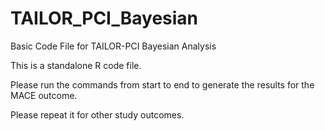 # TAILOR_PCI_Bayesian
Basic Code File for TAILOR-PCI Bayesian Analysis

This is a standalone R code file.

Please run the commands from start to end to generate the results for the MACE outcome.

Please repeat it for other study outcomes.
